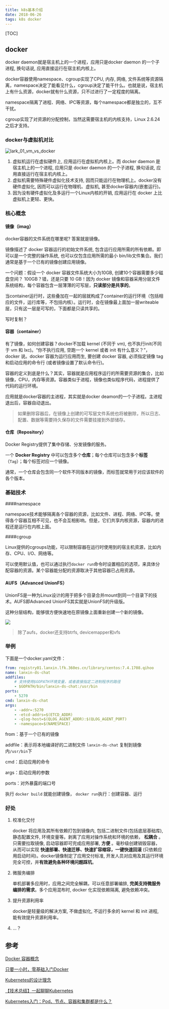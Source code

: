 ```yaml
---
title: k8s基本介绍
date: 2018-06-26
tags: k8s docker
---
```


[TOC]

## docker

docker daemon就是宿主机上的一个进程，应用只是docker daemon 的一个子进程, 换句话说, 应用直接运行在宿主机内核上。

docker容器使用namespace、cgroup实现了CPU, 内存, 网络, 文件系统等资源隔离，namespace决定了能看见什么，cgroup决定了能干什么。也就是说，宿主机上有什么资源，docker就有什么资源，只不过进行了一定程度的隔离。

namespace隔离了进程、网络、IPC等资源，每个namespace都是独立的，互不干扰。

cgroup实现了对资源的分配控制，当然这需要宿主机的内核支持，Linux 2.6.24之后才支持。

### docker与虚拟机对比

![lark_01_vm_vs_docker](/Users/sinnera/sinnera.github.io/source/illustrations/docker_vs_vm.png)

1. 虚拟机运行在虚拟硬件上, 应用运行在虚拟机内核上。而 docker daemon 是宿主机上的一个进程, 应用只是 docker daemon 的一个子进程, 换句话说, 应用直接运行在宿主机内核上。
2. 虚拟机需要特殊硬件虚拟化技术支持, 因而只能运行在物理机上。docker没有硬件虚拟化, 因而可以运行在物理机、虚拟机, 甚至docker容器内(嵌套运行)。
3. 因为没有硬件虚拟化及多运行一个Linux内核的开销, 应用运行在 docker 上比虚拟机上更轻、更快。

### 核心概念

#### 镜像（imag）

docker容器的文件系统在哪里呢? 答案就是镜像。

镜像描述了 docker 容器运行的初始文件系统, 包含运行应用所需的所有依赖。即可以是一个完整的操作系统, 也可以仅包含应用所需的最小 bin/lib文件集合。我们通常是基于一个已有的镜像创建应用镜像。

一个问题：假设一个 docker 容器文件系统大小为10GB, 创建10个容器需要多少磁盘空间？ 100GB？错，还是只要 10 GB！因为 docker 镜像和容器采用分层文件系统结构，每个容器包含一层薄薄的可写层，**只读部分是共享的**。

当container运行时，这些叠加在一起的层就构成了container的运行环境（包括相应的文件，运行库等，不包括内核）。运行时，会在镜像最上面加一层writeable层，只有这一层是可写的，下面都是只读共享的。

写时复制？

#### 容器（container）

有了镜像，如何创建容器？docker不加载 kernel (不同于 vm), 也不执行init(不同于 vm 和 lxc)。“你不执行应用, 空跑一个 kernel 或者 init 有什么意义？”，docker 说。docker 容器为运行应用而生, 要创建 docker 容器, 必须指定镜像 tag 和启动应用的命令行 (或者镜像设置了默认命令行)。

容器的定义到底是什么？其实，容器就是应用程序运行的所需要资源的集合，比如镜像，CPU，内存等资源。容器类似于进程，镜像也类似程序代码，进程提供了代码的运行环境。

应用就是docker容器的主进程，其实就是docker deamon的一个子进程。主进程退出后，容器自动退出。

>  如果删除容器后，在镜像上创建的可写层文件系统也将被删除，所以日志、配置、数据等需要持久保存的文件需要挂接到外部储存。

#### 仓库（Repository）

Docker Registry提供了集中存储、分发镜像的服务。

一个 **Docker Registry** 中可以包含多个**仓库**；每个仓库可以包含多个**标签**（`Tag`）；每个标签对应一个镜像。

通常，一个仓库会包含同一个软件不同版本的镜像，而标签就常用于对应该软件的各个版本。

### 基础技术

####namespace

namespace技术能够隔离各个容器的资源，比如文件、进程、网络、IPC等。使得各个容器互相不可见，也不会互相影响。但是，它们共享内核资源，容器内的进程还是运行在内核上面。

####cgroup

Linux提供的cgroups功能，可以限制容器在运行时使用到的宿主机资源，比如内存、CPU、I/O、网络等。

可以使用默认值，也可以通过执行`docker run`命令时设置相应的选项，来具体分配容器的资源。某个容器能分配的资源取决于其他容器已占用资源。

#### AUFS（Advanced UnionFS）

UnionFS是一种为Linux设计的用于把多个目录合并mount到同一个目录下的技术。AUFS即Advanced UnionFS其实就是UnionFS的升级版。

这种分层结构，能够很方便快速地在原镜像上面重新创建一个新的镜像。

![](/Users/sinnera/sinnera.github.io/source/illustrations/docker_imag.png)

> 除了aufs，docker还支持btrfs, devicemapper和vfs

### 举例

下面是一个docker.yaml文件：

```yaml
from: registry01.lanxin.lfk.360es.cn/library/centos:7.4.1708.qihoo
name: lanxin-ds-chat
addfiles:
    # 支持使用$GOPATH环境变量，或者直接指定二进制程序的路径
    - $GOPATH/bin/lanxin-ds-chat:/usr/bin
ports:
    - 5270
cmd: lanxin-ds-chat
args:
    - -addr=:5270
    - -etcd-addrs=$(ETCD_ADDR)
    - -qlog-host=$(QLOG_AGENT_ADDR):$(QLOG_AGENT_PORT)
    - -namespace=$(NAMESPACE)

```

from：基于一个已有的镜像

addfile：表示将本地编译好的二进制文件 `lanxin-ds-chat` 复制到镜像内`/usr/bin`下

cmd：启动应用的命令

args：启动应用的参数

ports：对外暴露的端口号

执行 `docker build` 就能创建镜像， `docker run`执行：创建容器、运行

### 好处

1. 校准化交付

   docker 将应用及其所有依赖打包到镜像内, 包括二进制文件(包括底层基础库), 静态配置文件, 环境变量等。剥离了应用对操作系统和环境的依赖， **松耦合** 。只需要拉取镜像, 启动容器即可完成应用部署, **方便** 。毫秒级创建销毁容器，从而可以实现 **快速部署、快速迁移、快速扩容缩容，一键快速回滚** (只依赖应用启动时间)。docker镜像制定了应用交付标准, 开发人员对应用及其运行环境完全可控，并**有效避免各种环境问题踩坑**。

2. 微服务编排

   单机部署多应用时，应用之间完全解耦，可以任意部署编排, **完美支持微服务编排的需求**。多个应用混布时, docker 化实现依赖隔离, 避免依赖冲突。

3. 提升资源利用率

   docker是轻量级的解决方案, 不做虚拟化, 不运行多余的 kernel 和 init 进程, 能有效提升资源利用率。

4. …？

## 参考

[Docker 容器概念](http://jm.taobao.org/2016/05/12/introduction-to-docker/)

[只要一小时，零基础入门Docker](https://zhuanlan.zhihu.com/p/23599229)

[Kubernetes的设计理念](https://jimmysong.io/kubernetes-handbook/concepts/concepts.html)

[【技术总结】一起聊聊Kubernetes](https://zhuanlan.zhihu.com/p/20612045)

[Kubernetes入门：Pod、节点、容器和集群都是什么？](https://zhuanlan.zhihu.com/p/32618563)